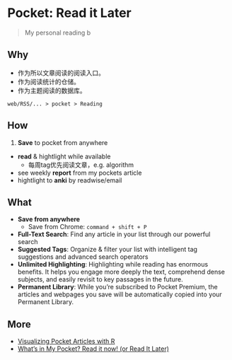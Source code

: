 # Pocket: Read it Later 

> My personal reading b

## Why

* 作为所以文章阅读的阅读入口。
* 作为阅读统计的仓储。
* 作为主题阅读的数据库。

```
web/RSS/... > pocket > Reading

```

## How 

1. **Save** to pocket from anywhere
* **read** & hightlight while available 
	* 每周tag优先阅读文章，e.g. algorithm 
* see weekly **report** from my pockets article
* hightlight to **anki** by readwise/email

## What 

* **Save from anywhere**
	* Save from Chrome: `command + shift + P`
* **Full-Text Search**: Find any article in your list through our powerful search
* **Suggested Tags**: Organize & filter your list with intelligent tag suggestions and advanced search operators	
* **Unlimited Highlighting**: Highlighting while reading has enormous benefits. It helps you engage more deeply the text, comprehend dense subjects, and easily revisit to key passages in the future. 
* **Permanent Library**: While you’re subscribed to Pocket Premium, the articles and webpages you save will be automatically copied into your Permanent Library.


## More 

* [Visualizing Pocket Articles with R](https://unboxed-analytics.com/data-technology/visualizing-pocket-articles-with-r/)
* [What’s in My Pocket? Read it now! (or Read It Later)](https://everydayanalytics.ca/2012/10/whats-in-my-pocket-read-it-now-or-read-it-later.html)